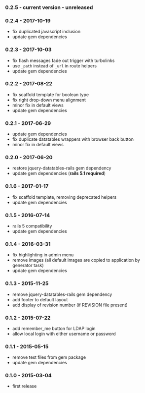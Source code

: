 ### 0.2.5 - current version - unreleased

### 0.2.4 - 2017-10-19
 * fix duplicated javascript inclusion
 * update gem dependencies

### 0.2.3 - 2017-10-03
 * fix flash messages fade out trigger with turbolinks
 * use `_path` instead of `_url` in route helpers
 * update gem dependencies

### 0.2.2 - 2017-08-22
 * fix scaffold template for boolean type
 * fix right drop-down menu alignment
 * minor fix in default views
 * update gem dependencies

### 0.2.1 - 2017-06-29
 * update gem dependencies
 * fix duplicate datatables wrappers with browser back button
 * minor fix in default views

### 0.2.0 - 2017-06-20
* restore jquery-datatables-rails gem dependency
* update gem dependencies (**rails 5.1 required**)

### 0.1.6 - 2017-01-17
 * fix scaffold template, removing deprecated helpers
 * update gem dependencies

### 0.1.5 - 2016-07-14
 * rails 5 compatibility
 * update gem dependencies

### 0.1.4 - 2016-03-31
 * fix highlighting in admin menu
 * remove images (all default images are copied to application by generator task)
 * update gem dependencies

### 0.1.3 - 2015-11-25
 * remove jquery-datatables-rails gem dependency
 * add footer to default layout
 * add display of revision number (if REVISION file present)

### 0.1.2 - 2015-07-22
 * add remember_me button for LDAP login
 * allow local login with either username or password

### 0.1.1 - 2015-05-15
 * remove test files from gem package
 * update gem dependencies

### 0.1.0 - 2015-03-04
 * first release

